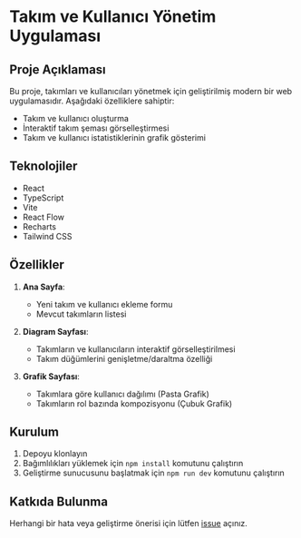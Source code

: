 # Takım ve Kullanıcı Yönetim Uygulaması

## Proje Açıklaması
Bu proje, takımları ve kullanıcıları yönetmek için geliştirilmiş modern bir web uygulamasıdır. Aşağıdaki özelliklere sahiptir:

- Takım ve kullanıcı oluşturma
- İnteraktif takım şeması görselleştirmesi
- Takım ve kullanıcı istatistiklerinin grafik gösterimi

## Teknolojiler
- React
- TypeScript
- Vite
- React Flow
- Recharts
- Tailwind CSS

## Özellikler
1. **Ana Sayfa**: 
   - Yeni takım ve kullanıcı ekleme formu
   - Mevcut takımların listesi

2. **Diagram Sayfası**:
   - Takımların ve kullanıcıların interaktif görselleştirilmesi
   - Takım düğümlerini genişletme/daraltma özelliği

3. **Grafik Sayfası**:
   - Takımlara göre kullanıcı dağılımı (Pasta Grafik)
   - Takımların rol bazında kompozisyonu (Çubuk Grafik)

## Kurulum
1. Depoyu klonlayın
2. Bağımlılıkları yüklemek için `npm install` komutunu çalıştırın
3. Geliştirme sunucusunu başlatmak için `npm run dev` komutunu çalıştırın

## Katkıda Bulunma
Herhangi bir hata veya geliştirme önerisi için lütfen [issue](https://github.com/Alicansan/reactflow_recharts_ts/issues) açınız.
